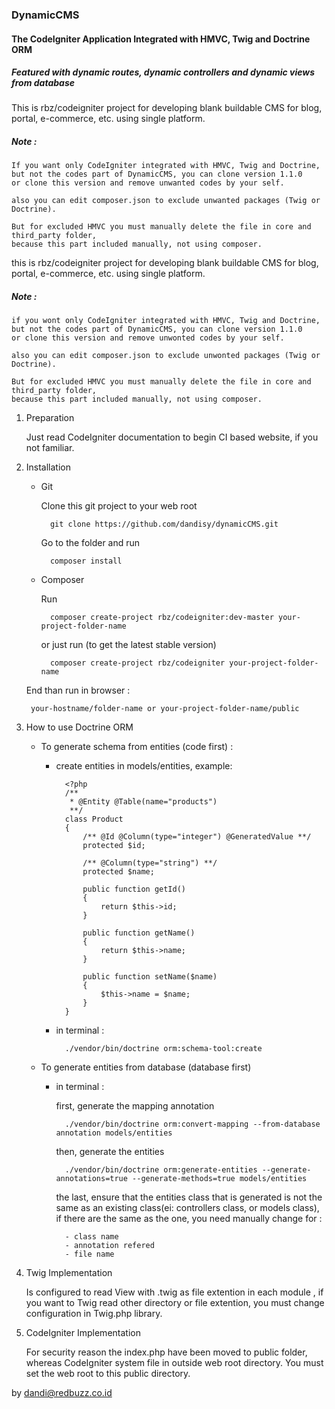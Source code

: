 ### DynamicCMS
#### The CodeIgniter Application Integrated with HMVC, Twig and Doctrine ORM
##### Featured with dynamic routes, dynamic controllers and dynamic views from database

This is rbz/codeigniter project for developing blank buildable CMS for blog, portal, e-commerce, etc.
using single platform.

##### Note :
    If you want only CodeIgniter integrated with HMVC, Twig and Doctrine,
    but not the codes part of DynamicCMS, you can clone version 1.1.0
    or clone this version and remove unwanted codes by your self.

    also you can edit composer.json to exclude unwanted packages (Twig or Doctrine).

    But for excluded HMVC you must manually delete the file in core and third_party folder,
    because this part included manually, not using composer.

this is rbz/codeigniter project for developing blank buildable CMS for blog, portal, e-commerce, etc.
using single platform.

##### Note :
    if you wont only CodeIgniter integrated with HMVC, Twig and Doctrine,
    but not the codes part of DynamicCMS, you can clone version 1.1.0
    or clone this version and remove unwonted codes by your self.

    also you can edit composer.json to exclude unwonted packages (Twig or Doctrine).

    But for excluded HMVC you must manually delete the file in core and third_party folder,
    because this part included manually, not using composer.

1. Preparation

    Just read CodeIgniter documentation to begin CI based website, if you not familiar.

2. Installation
    * Git

        Clone this git project to your web root

            git clone https://github.com/dandisy/dynamicCMS.git

        Go to the folder and run

            composer install

    * Composer

        Run

            composer create-project rbz/codeigniter:dev-master your-project-folder-name

        or just run (to get the latest stable version)

            composer create-project rbz/codeigniter your-project-folder-name

    End than run in browser :

        your-hostname/folder-name or your-project-folder-name/public

3. How to use Doctrine ORM
    * To generate schema from entities (code first) :        
        - create entities in models/entities, example:
        
                <?php
                /**
                 * @Entity @Table(name="products")
                 **/
                class Product
                {
                    /** @Id @Column(type="integer") @GeneratedValue **/
                    protected $id;
                    
                    /** @Column(type="string") **/
                    protected $name;
                
                    public function getId()
                    {
                        return $this->id;
                    }
                
                    public function getName()
                    {
                        return $this->name;
                    }
                
                    public function setName($name)
                    {
                        $this->name = $name;
                    }
                }
        
        - in terminal :

                ./vendor/bin/doctrine orm:schema-tool:create
        
    * To generate entities from database (database first)
        - in terminal :

            first, generate the mapping annotation
            
                ./vendor/bin/doctrine orm:convert-mapping --from-database annotation models/entities
            
            then, generate the entities
            
                ./vendor/bin/doctrine orm:generate-entities --generate-annotations=true --generate-methods=true models/entities
            
            the last, ensure that the entities class that is generated is not the same as an existing class(ei: controllers class, or models class),
            if there are the same as the one, you need manually change for :

                - class name
                - annotation refered
                - file name        

4. Twig Implementation

    Is configured to read View with .twig as file extention in each module ,
    if you want to Twig read other directory or file extention, you must change configuration in Twig.php library.

5. CodeIgniter Implementation

    For security reason the index.php have been moved to public folder, whereas CodeIgniter system file in outside web root directory.
    You must set the web root to this public directory.

        
by dandi@redbuzz.co.id